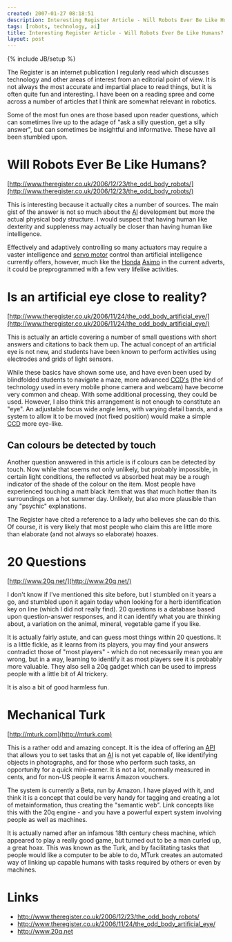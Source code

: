 ```yaml
---
created: 2007-01-27 08:18:51
description: Interesting Register Article - Will Robots Ever Be Like Humans?
tags: [robots, technology, ai]
title: Interesting Register Article - Will Robots Ever Be Like Humans?
layout: post
---
```

{% include JB/setup %}

The Register is an internet publication I regularly read which discusses technology and other areas of interest from an editorial point of view. It is not always the most accurate and impartial place to read things, but it is often quite fun and interesting. I have been on a reading spree and come across a number of articles that I think are somewhat relevant in robotics.

Some of the most fun ones are those based upon reader questions, which can sometimes live up to the adage of "ask a silly question, get a silly answer", but can sometimes be insightful and informative. These have all been stumbled upon.

# Will Robots Ever Be Like Humans?

[http://www.theregister.co.uk/2006/12/23/the_odd_body_robots/](http://www.theregister.co.uk/2006/12/23/the_odd_body_robots/)

This is interesting because it actually cites a number of sources. The main gist of the answer is not so much about the [AI](/AI "Artificial Intelligence") development but more the actual physical body structure. I would suspect that having human like dexterity and suppleness may actually be closer than having human like intelligence.

Effectively and adaptively controlling so many actuators may require a vaster intelligence and [servo motor](/Servo+Motor "A motor with built in positioning control - easily interfaced with digital systems") control than artificial intelligence currently offers, however, much like the [Honda](/Honda "Honda") [Asimo](/Asimo "Asimo") in the current adverts, it could be preprogrammed with a few very lifelike activities.

# Is an artificial eye close to reality?

[http://www.theregister.co.uk/2006/11/24/the_odd_body_artificial_eye/](http://www.theregister.co.uk/2006/11/24/the_odd_body_artificial_eye/)

This is actually an article covering a number of small questions with short answers and citations to back them up. The actual concept of an artificial eye is not new, and students have been known to perform activities using electrodes and grids of light sensors.

While these basics have shown some use, and have even been used by blindfolded students to navigate a maze, more advanced  [CCD's](/CCD "Charge Coupled Device") (the kind of technology used in every mobile phone camera and webcam) have become very common and cheap. With some additional processing, they could be used. However, I also think this arrangement is not enough to constitute an "eye". An adjustable focus wide angle lens, with varying detail bands, and a system to allow it to be moved (not fixed position) would make a simple [CCD](/CCD "Charge Coupled Device") more eye-like.

## Can colours be detected by touch

Another question answered in this article is if colours can be detected by touch. Now while that seems not only unlikely, but probably impossible, in certain light conditions, the reflected vs absorbed heat may be a rough indicator of the shade of the colour on the item.  Most people have experienced touching a matt black item that was that much hotter than its surroundings on a hot summer day. Unlikely, but also more plausible than any "psychic" explanations.

The Register have cited a reference to a lady who believes she can do this. Of course, it is very likely that most people who claim this are little more than elaborate (and not always so elaborate) hoaxes.

# 20 Questions

[http://www.20q.net/](http://www.20q.net/)

I don't know if I've mentioned this site before, but I stumbled on it years a go, and stumbled upon it again today when looking for a herb identification key on line (which I did not really find). 20 questions is a database based upon question-answer responses, and it can identify what you are thinking about, a variation on the animal, mineral, vegetable game if you like.

It is actually fairly astute, and can guess most things within 20 questions. It is a little fickle, as it learns from its players, you may find your answers contradict those of "most players" - which do not necessarily mean you are wrong, but in a way, learning to identify it as most players see it is probably more valuable. They also sell a 20q gadget which can be used to impress people with a little bit of AI trickery.

It is also a bit of good harmless fun.

# Mechanical Turk

[http://mturk.com](http://mturk.com)

This is a rather odd and amazing concept. It is the idea of offering an [API](/API "Acronym: Application Programming Interface") that allows you to set tasks that an [AI](/AI "Artificial Intelligence") is not yet capable of, like identifying objects in photographs, and for those who perform such tasks, an opportunity for a quick mini-earner. It is not a lot, normally measured in cents, and for non-US people it earns Amazon vouchers.

The system is currently a Beta, run by Amazon. I have played with it, and think it is a concept that could be very handy for tagging and creating a lot of metainformation, thus creating the "semantic web". Link concepts like this with the 20q engine - and you have a powerful expert system involving people as well as machines.

It is actually named after an infamous 18th century chess machine, which appeared to play a really good game, but turned out to be a man curled up, a great hoax. This was known as the Turk, and by facilitating tasks that people would like a computer to be able to do, MTurk creates an automated way of linking up capable humans with tasks required by others or even by machines.

# Links

* <http://www.theregister.co.uk/2006/12/23/the_odd_body_robots/>
* <http://www.theregister.co.uk/2006/11/24/the_odd_body_artificial_eye/>
* <http://www.20q.net>
